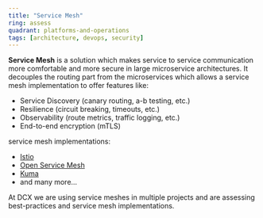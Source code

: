 ```yaml
---
title: "Service Mesh"
ring: assess
quadrant: platforms-and-operations
tags: [architecture, devops, security]
---
```


**Service Mesh** is a solution which makes service to service communication more comfortable and more secure in large microservice architectures.
It decouples the routing part from the microservices which allows a service mesh implementation to offer features like:

- Service Discovery (canary routing, a-b testing, etc.)
- Resilience (circuit breaking, timeouts, etc.)
- Observability (route metrics, traffic logging, etc.)
- End-to-end encryption (mTLS)

service mesh implementations:

- [Istio](https://istio.io/)
- [Open Service Mesh](https://openservicemesh.io/)
- [Kuma](https://kuma.io/)
- and many more...

At DCX we are using service meshes in multiple projects and are assessing best-practices and service mesh implementations.
